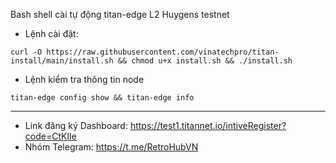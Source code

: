 Bash shell cài tự động titan-edge L2 Huygens testnet
- Lệnh cài đặt:
```
curl -O https://raw.githubusercontent.com/vinatechpro/titan-install/main/install.sh && chmod u+x install.sh && ./install.sh
```
- Lệnh kiểm tra thông tin node
```
titan-edge config show && titan-edge info
```
------------
- Link đăng ký Dashboard: https://test1.titannet.io/intiveRegister?code=CtKlIe
- Nhóm Telegram: https://t.me/RetroHubVN
